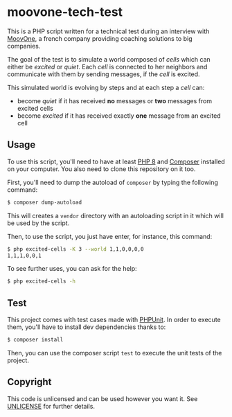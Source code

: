 # moovone-tech-test

This is a PHP script written for a technical test during an interview with
[MoovOne], a french company providing coaching solutions to big companies.

The goal of the test is to simulate a world composed of _cells_ which can
either be _excited_ or _quiet_. Each _cell_ is connected to her neighbors
and communicate with them by sending messages, if the _cell_ is excited.

This simulated world is evolving by steps and at each step a _cell_ can:

- become _quiet_ if it has received **no** messages or **two** messages from excited cells
- become _excited_ if it has received exactly **one** message from an excited
cell

## Usage

To use this script, you'll need to have at least [PHP 8] and [Composer]
installed on your computer. You also need to clone this repository on it
too.

First, you'll need to dump the autoload of `composer` by typing the following command:

```sh
$ composer dump-autoload
```

This will creates a `vendor` directory with an autoloading script in it which
will be used by the script.

Then, to use the script, you just have enter, for instance, this command:

```sh
$ php excited-cells -K 3 --world 1,1,0,0,0,0
1,1,1,0,0,1
```

To see further uses, you can ask for the help:

```sh
$ php excited-cells -h
```

## Test

This project comes with test cases made with [PHPUnit]. In order to execute
them, you'll have to install dev dependencies thanks to:

```sh
$ composer install
```

Then, you can use the composer script `test` to execute the unit tests of the
project.

## Copyright

This code is unlicensed and can be used however you want it. See [UNLICENSE] for further details.

[MoovOne]: https://www.moovone.eu
[PHP 8]: https://www.php.net/releases/8.0/en.php
[Composer]: https://getcomposer.org
[PHPUnit]: https://phpunit.de/
[UNLICENSE]: ./UNLICENSE

